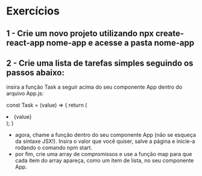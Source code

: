 # Exercícios 

## 1 - Crie um novo projeto utilizando npx create-react-app nome-app e acesse a pasta nome-app

## 2 - Crie uma lista de tarefas simples seguindo os passos abaixo:

insira a função Task a seguir acima do seu componente App dentro do arquivo App.js:

const Task = (value) => {
  return (
    <li>{value}</li>
  );
}
- agora, chame a função dentro do seu componente App (não se esqueça da sintaxe JSX!). Insira o valor que você quiser, salve a página e inicie-a rodando o comando npm start.
- por fim, crie uma array de compromissos e use a função map para que cada item do array apareça, como um item de lista, no seu componente App.
